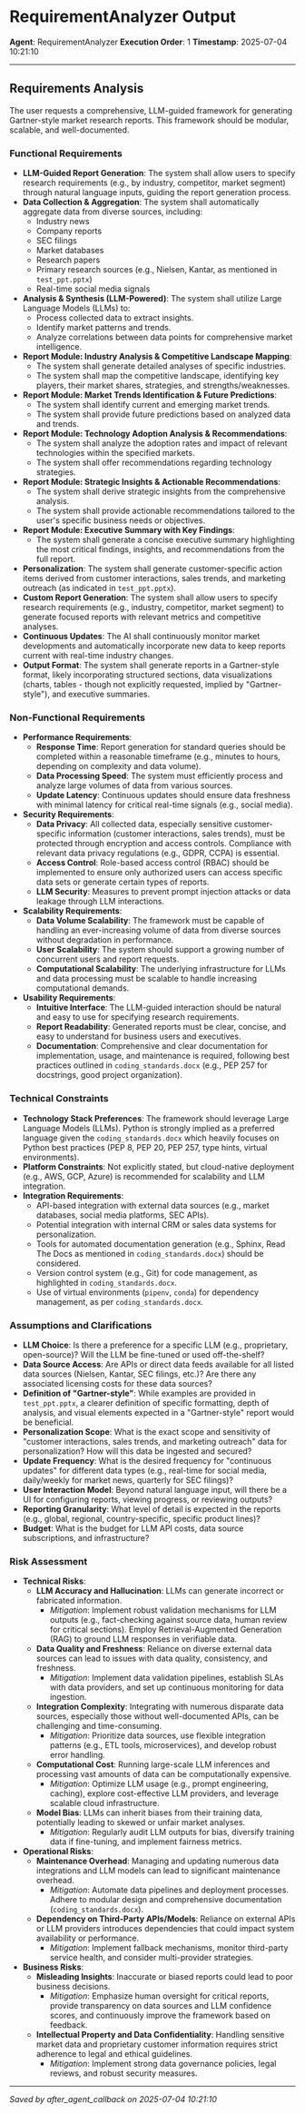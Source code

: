 # RequirementAnalyzer Output
**Agent**: RequirementAnalyzer
**Execution Order**: 1
**Timestamp**: 2025-07-04 10:21:10

---

## Requirements Analysis

The user requests a comprehensive, LLM-guided framework for generating Gartner-style market research reports. This framework should be modular, scalable, and well-documented.

### Functional Requirements
*   **LLM-Guided Report Generation**: The system shall allow users to specify research requirements (e.g., by industry, competitor, market segment) through natural language inputs, guiding the report generation process.
*   **Data Collection & Aggregation**: The system shall automatically aggregate data from diverse sources, including:
    *   Industry news
    *   Company reports
    *   SEC filings
    *   Market databases
    *   Research papers
    *   Primary research sources (e.g., Nielsen, Kantar, as mentioned in `test_ppt.pptx`)
    *   Real-time social media signals
*   **Analysis & Synthesis (LLM-Powered)**: The system shall utilize Large Language Models (LLMs) to:
    *   Process collected data to extract insights.
    *   Identify market patterns and trends.
    *   Analyze correlations between data points for comprehensive market intelligence.
*   **Report Module: Industry Analysis & Competitive Landscape Mapping**:
    *   The system shall generate detailed analyses of specific industries.
    *   The system shall map the competitive landscape, identifying key players, their market shares, strategies, and strengths/weaknesses.
*   **Report Module: Market Trends Identification & Future Predictions**:
    *   The system shall identify current and emerging market trends.
    *   The system shall provide future predictions based on analyzed data and trends.
*   **Report Module: Technology Adoption Analysis & Recommendations**:
    *   The system shall analyze the adoption rates and impact of relevant technologies within the specified markets.
    *   The system shall offer recommendations regarding technology strategies.
*   **Report Module: Strategic Insights & Actionable Recommendations**:
    *   The system shall derive strategic insights from the comprehensive analysis.
    *   The system shall provide actionable recommendations tailored to the user's specific business needs or objectives.
*   **Report Module: Executive Summary with Key Findings**:
    *   The system shall generate a concise executive summary highlighting the most critical findings, insights, and recommendations from the full report.
*   **Personalization**: The system shall generate customer-specific action items derived from customer interactions, sales trends, and marketing outreach (as indicated in `test_ppt.pptx`).
*   **Custom Report Generation**: The system shall allow users to specify research requirements (e.g., industry, competitor, market segment) to generate focused reports with relevant metrics and competitive analyses.
*   **Continuous Updates**: The AI shall continuously monitor market developments and automatically incorporate new data to keep reports current with real-time industry changes.
*   **Output Format**: The system shall generate reports in a Gartner-style format, likely incorporating structured sections, data visualizations (charts, tables - though not explicitly requested, implied by "Gartner-style"), and executive summaries.

### Non-Functional Requirements

*   **Performance Requirements**:
    *   **Response Time**: Report generation for standard queries should be completed within a reasonable timeframe (e.g., minutes to hours, depending on complexity and data volume).
    *   **Data Processing Speed**: The system must efficiently process and analyze large volumes of data from various sources.
    *   **Update Latency**: Continuous updates should ensure data freshness with minimal latency for critical real-time signals (e.g., social media).
*   **Security Requirements**:
    *   **Data Privacy**: All collected data, especially sensitive customer-specific information (customer interactions, sales trends), must be protected through encryption and access controls. Compliance with relevant data privacy regulations (e.g., GDPR, CCPA) is essential.
    *   **Access Control**: Role-based access control (RBAC) should be implemented to ensure only authorized users can access specific data sets or generate certain types of reports.
    *   **LLM Security**: Measures to prevent prompt injection attacks or data leakage through LLM interactions.
*   **Scalability Requirements**:
    *   **Data Volume Scalability**: The framework must be capable of handling an ever-increasing volume of data from diverse sources without degradation in performance.
    *   **User Scalability**: The system should support a growing number of concurrent users and report requests.
    *   **Computational Scalability**: The underlying infrastructure for LLMs and data processing must be scalable to handle increasing computational demands.
*   **Usability Requirements**:
    *   **Intuitive Interface**: The LLM-guided interaction should be natural and easy to use for specifying research requirements.
    *   **Report Readability**: Generated reports must be clear, concise, and easy to understand for business users and executives.
    *   **Documentation**: Comprehensive and clear documentation for implementation, usage, and maintenance is required, following best practices outlined in `coding_standards.docx` (e.g., PEP 257 for docstrings, good project organization).

### Technical Constraints

*   **Technology Stack Preferences**: The framework should leverage Large Language Models (LLMs). Python is strongly implied as a preferred language given the `coding_standards.docx` which heavily focuses on Python best practices (PEP 8, PEP 20, PEP 257, type hints, virtual environments).
*   **Platform Constraints**: Not explicitly stated, but cloud-native deployment (e.g., AWS, GCP, Azure) is recommended for scalability and LLM integration.
*   **Integration Requirements**:
    *   API-based integration with external data sources (e.g., market databases, social media platforms, SEC APIs).
    *   Potential integration with internal CRM or sales data systems for personalization.
    *   Tools for automated documentation generation (e.g., Sphinx, Read The Docs as mentioned in `coding_standards.docx`) should be considered.
    *   Version control system (e.g., Git) for code management, as highlighted in `coding_standards.docx`.
    *   Use of virtual environments (`pipenv`, `conda`) for dependency management, as per `coding_standards.docx`.

### Assumptions and Clarifications

*   **LLM Choice**: Is there a preference for a specific LLM (e.g., proprietary, open-source)? Will the LLM be fine-tuned or used off-the-shelf?
*   **Data Source Access**: Are APIs or direct data feeds available for all listed data sources (Nielsen, Kantar, SEC filings, etc.)? Are there any associated licensing costs for these data sources?
*   **Definition of "Gartner-style"**: While examples are provided in `test_ppt.pptx`, a clearer definition of specific formatting, depth of analysis, and visual elements expected in a "Gartner-style" report would be beneficial.
*   **Personalization Scope**: What is the exact scope and sensitivity of "customer interactions, sales trends, and marketing outreach" data for personalization? How will this data be ingested and secured?
*   **Update Frequency**: What is the desired frequency for "continuous updates" for different data types (e.g., real-time for social media, daily/weekly for market news, quarterly for SEC filings)?
*   **User Interaction Model**: Beyond natural language input, will there be a UI for configuring reports, viewing progress, or reviewing outputs?
*   **Reporting Granularity**: What level of detail is expected in the reports (e.g., global, regional, country-specific, specific product lines)?
*   **Budget**: What is the budget for LLM API costs, data source subscriptions, and infrastructure?

### Risk Assessment

*   **Technical Risks**:
    *   **LLM Accuracy and Hallucination**: LLMs can generate incorrect or fabricated information.
        *   *Mitigation*: Implement robust validation mechanisms for LLM outputs (e.g., fact-checking against source data, human review for critical sections). Employ Retrieval-Augmented Generation (RAG) to ground LLM responses in verifiable data.
    *   **Data Quality and Freshness**: Reliance on diverse external data sources can lead to issues with data quality, consistency, and freshness.
        *   *Mitigation*: Implement data validation pipelines, establish SLAs with data providers, and set up continuous monitoring for data ingestion.
    *   **Integration Complexity**: Integrating with numerous disparate data sources, especially those without well-documented APIs, can be challenging and time-consuming.
        *   *Mitigation*: Prioritize data sources, use flexible integration patterns (e.g., ETL tools, microservices), and develop robust error handling.
    *   **Computational Cost**: Running large-scale LLM inferences and processing vast amounts of data can be computationally expensive.
        *   *Mitigation*: Optimize LLM usage (e.g., prompt engineering, caching), explore cost-effective LLM providers, and leverage scalable cloud infrastructure.
    *   **Model Bias**: LLMs can inherit biases from their training data, potentially leading to skewed or unfair market analyses.
        *   *Mitigation*: Regularly audit LLM outputs for bias, diversify training data if fine-tuning, and implement fairness metrics.
*   **Operational Risks**:
    *   **Maintenance Overhead**: Managing and updating numerous data integrations and LLM models can lead to significant maintenance overhead.
        *   *Mitigation*: Automate data pipelines and deployment processes. Adhere to modular design and comprehensive documentation (`coding_standards.docx`).
    *   **Dependency on Third-Party APIs/Models**: Reliance on external APIs or LLM providers introduces dependencies that could impact system availability or performance.
        *   *Mitigation*: Implement fallback mechanisms, monitor third-party service health, and consider multi-provider strategies.
*   **Business Risks**:
    *   **Misleading Insights**: Inaccurate or biased reports could lead to poor business decisions.
        *   *Mitigation*: Emphasize human oversight for critical reports, provide transparency on data sources and LLM confidence scores, and continuously improve the framework based on feedback.
    *   **Intellectual Property and Data Confidentiality**: Handling sensitive market data and proprietary customer information requires strict adherence to legal and ethical guidelines.
        *   *Mitigation*: Implement strong data governance policies, legal reviews, and robust security measures.

---
*Saved by after_agent_callback on 2025-07-04 10:21:10*
